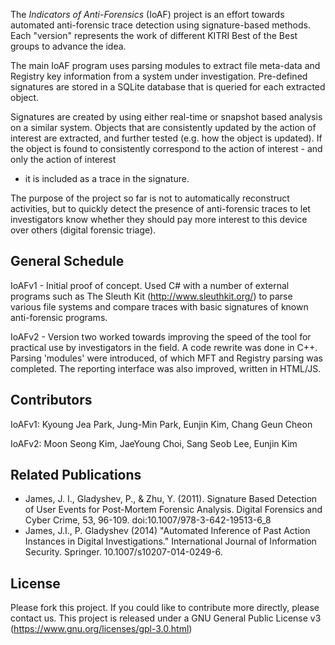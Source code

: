 The *Indicators of Anti-Forensics* (IoAF) project is an effort towards
automated anti-forensic trace detection using signature-based methods. 
Each "version" represents the work of different KITRI Best of the Best
groups to advance the idea.

The main IoAF program uses parsing modules to extract file meta-data
and Registry key information from a system under investigation. 
Pre-defined signatures are stored in a SQLite database that is queried 
for each extracted object.

Signatures are created by using either real-time or snapshot based 
analysis on a similar system. Objects that are consistently updated 
by the action of interest are extracted, and further tested (e.g. 
how the object is updated). If the object is found to consistently 
correspond to the action of interest - and only the action of interest 
- it is included as a trace in the signature.

The purpose of the project so far is not to automatically reconstruct 
activities, but to quickly detect the presence of anti-forensic traces 
to let investigators know whether they should pay more interest to this 
device over others (digital forensic triage).

## General Schedule
IoAFv1 - Initial proof of concept. Used C# with a number of external programs 
such as The Sleuth Kit (http://www.sleuthkit.org/) to parse various file 
systems and compare traces with basic signatures of known anti-forensic programs.

IoAFv2 - Version two worked towards improving the speed of the tool for practical 
use by investigators in the field. A code rewrite was done in C++. Parsing 'modules' 
were introduced, of which MFT and Registry parsing was completed. The reporting interface 
was also improved, written in HTML/JS.


## Contributors
IoAFv1: Kyoung Jea Park, Jung-Min Park, Eunjin Kim, Chang Geun Cheon

IoAFv2: Moon Seong Kim, JaeYoung Choi, Sang Seob Lee, Eunjin Kim

## Related Publications
* James, J. I., Gladyshev, P., & Zhu, Y. (2011). Signature Based Detection of User 
Events for Post-Mortem Forensic Analysis. Digital Forensics and Cyber Crime, 53, 
96-109. doi:10.1007/978-3-642-19513-6_8
* James, J.I., P. Gladyshev (2014) "Automated Inference of Past Action Instances 
in Digital Investigations." International Journal of Information Security. Springer. 
10.1007/s10207-014-0249-6.

## License
Please fork this project. If you could like to contribute more directly, please contact us.
This project is released under a GNU General Public License v3 (https://www.gnu.org/licenses/gpl-3.0.html)

